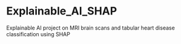# Explainable_AI_SHAP
Explainable AI project on MRI brain scans and tabular heart disease classification using SHAP
